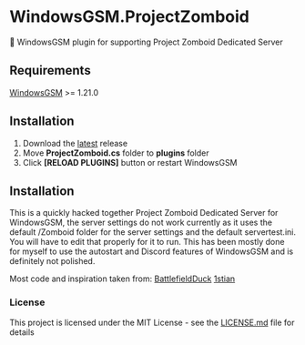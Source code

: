 # WindowsGSM.ProjectZomboid
🧩 WindowsGSM plugin for supporting Project Zomboid Dedicated Server 

## Requirements
[WindowsGSM](https://github.com/WindowsGSM/WindowsGSM) >= 1.21.0

## Installation
1. Download the [latest](https://https://github.com/DoctorBeardz/WindowsGSM.ProjectZomboid/releases/latest) release
1. Move **ProjectZomboid.cs** folder to **plugins** folder
1. Click **[RELOAD PLUGINS]** button or restart WindowsGSM

## Installation
This is a quickly hacked together Project Zomboid Dedicated Server for WindowsGSM, the server settings do not work currently as it uses the default /Zomboid folder for the server settings and the default servertest.ini. You will have to edit that properly for it to run. This has been mostly done for myself to use the autostart and Discord features of WindowsGSM and is definitely not polished.

Most code and inspiration taken from:
[BattlefieldDuck](https://github.com/BattlefieldDuck/WindowsGSM.ARMA3)
[1stian](https://github.com/1stian/WindowsGSM.Spigot)

### License
This project is licensed under the MIT License - see the [LICENSE.md](https://github.com/DoctorBeardz/WindowsGSM.ProjectZomboid/blob/main/LICENSE) file for details
